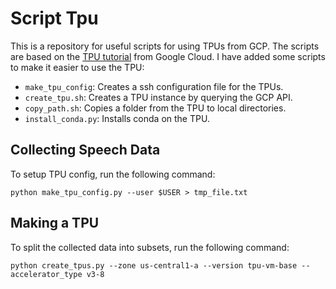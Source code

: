 # Script Tpu
This is a repository for useful scripts for using TPUs from GCP. The scripts are based on the [TPU tutorial](https://cloud.google.com/tpu/docs/tutorials/mnist) from Google Cloud. I have added some scripts to make it easier to use the TPU:
- `make_tpu_config`: Creates a ssh configuration file for the TPUs.
- `create_tpu.sh`: Creates a TPU instance by querying the GCP API.
- `copy_path.sh`: Copies a folder from the TPU to local directories.
- `install_conda.py`: Installs conda on the TPU.


## Collecting Speech Data
To setup TPU config, run the following command:
```
python make_tpu_config.py --user $USER > tmp_file.txt
```

## Making a TPU
To split the collected data into subsets, run the following command:
```
python create_tpus.py --zone us-central1-a --version tpu-vm-base --accelerator_type v3-8
```